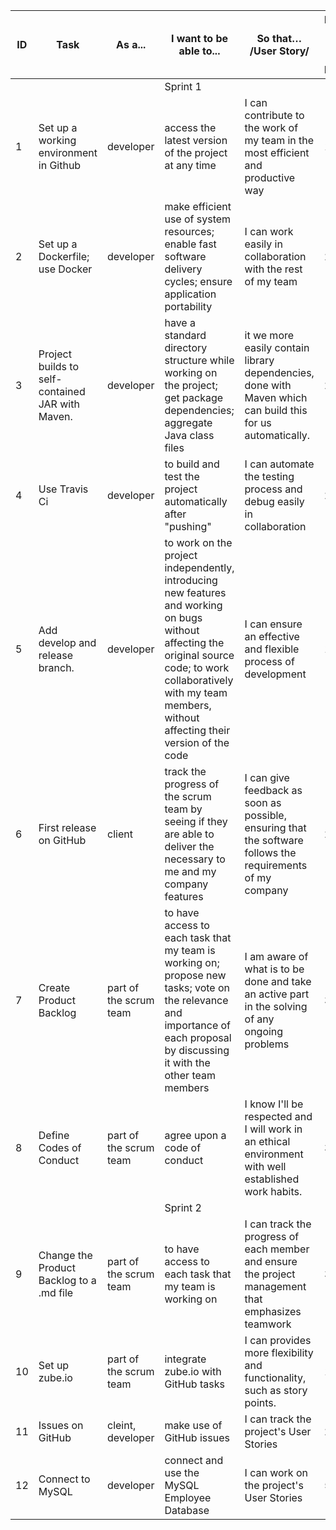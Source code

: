 | ID | Task                                               | As a...                  | I want   to be able to...                                                                                                                                                                                                    | So   that…                            /User Story/                                                             | Estimation   (Use Story Points - Fibonacci) | Priority   (ID Order) | Status | Assigned   to |
|----|----------------------------------------------------|--------------------------|------------------------------------------------------------------------------------------------------------------------------------------------------------------------------------------------------------------------------|----------------------------------------------------------------------------------------------------------------|---------------------------------------------|-----------------------|--------|---------------|
|    |                                                    |                          |      Sprint 1                                                                                                                                                                                                                                                                                                                                                                                                                                    |
| 1  | Set up a working environment in Github             | developer                | access the latest version of the project at any time                                                                                                                                                                        | I can   contribute to the work of my team in the most efficient and productive way                              | 1                                           | 1                     |  Done     | Mike          |
| 2  | Set up a Dockerfile; use Docker                    | developer                | make efficient use of system resources; enable fast software delivery cycles; ensure application portability                                                                                                                | I can   work easily in collaboration with the rest of my team                                                   | 2                                           | 2                     |  Done     | Mike          |
| 3  | Project builds to self-contained JAR with Maven.   | developer                | have a standard directory structure while working on the project; get package dependencies; aggregate Java class files                                                                                                      | it we   more easily contain library dependencies, done with Maven which can build this for us automatically.    | 2                                           | 3                     |  Done     | Miguel        |
| 4  | Use Travis Ci                                      | developer                | to build and test the project automatically after "pushing"                                                                                                                                                                 | I can   automate the testing process and debug easily in collaboration                                          | 2                                           | 6                     |  Done     | Mike          |
| 5  | Add develop and release branch.                    | developer                | to work on the project independently, introducing new features and working on bugs without affecting the original source code; to work collaboratively with my team members, without affecting their version of the code    | I can   ensure an effective and flexible process of development                                                 | 1                                           | 5                     |  Done     | Daniela       |
| 6  | First release on GitHub                            | client                   | track the progress of the scrum team by seeing if they are able to deliver the necessary to me and my company features                                                                                                      | I can   give feedback as soon as possible, ensuring that the software follows the requirements of my company    | 2                                           | 9                     |  Done     | Miguel        |
| 7  | Create Product Backlog                             | part of the scrum team   | to have access to each task that my team is working on; propose new tasks; vote on the relevance and importance of each proposal by discussing it with the other team members                                               | I am   aware of what is to be done and take an active part in the solving of any ongoing problems               | 3                                           | 7                     |  Done     | Daniela      |
| 8  | Define Codes of Conduct                            | part of the scrum team   | agree upon a code of conduct                                                                                                                                                                                                | I know   I'll be respected and I will work in an ethical environment with well established work habits.         | 3                                           | 8                     |  Done     | Valeri        |
|    |                                                    |                          |      Sprint 2                                                                                                                                                                                                                                                                                                                                                                                                                                    |
| 9  | Change the Product Backlog to a .md file           | part of the scrum team   | to have access to each task that my team is working on                                                                                                                                                                      | I can track the progress of each member and ensure the project management that emphasizes teamwork              | 3                                           | 11                    |  Done     | Daniela       |
| 10 | Set up zube.io                                     | part of the scrum team   | integrate zube.io with GitHub tasks                                                                                                                                                                                         | I can provides more flexibility and functionality, such as story points.                                        | 1                                           | 12                    |  Done     | Daniela       |
| 11 | Issues on GitHub                                   | cleint, developer        | make use of GitHub issues                                                                                                                                                                                                   | I can track the project's User Stories                                                                          | 2                                           | 10                     |  Done     | Valeri                                                                                                                                                                                                                      
| 12 | Connect to MySQL                                   | developer                | connect and use the MySQL Employee Database                                                                                                                                                                                 | I can work on the project's User Stories                                                                        | 5                                           | 4                     |  Done       |  Miguel                                                         
          

